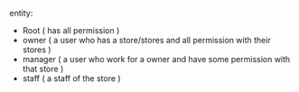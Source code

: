 entity:
- Root ( has all permission )
- owner ( a user who has a store/stores and all permission with their stores )
- manager ( a user who work for a owner and have some permission with that store )
- staff ( a staff of the store )
